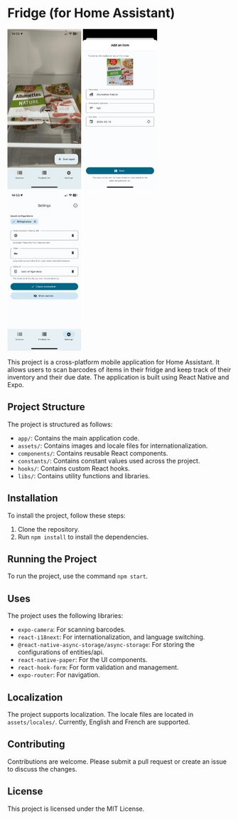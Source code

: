 # Fridge (for Home Assistant)

<p float="left">
  <img  src="./doc/img/scanner.png"  width="33%" />
  <img src="./doc/img/add_item.png" width="33%" /> 
  <img src="./doc/img/settings.png" width="33%" />
</p>

This project is a cross-platform mobile application for Home Assistant. It allows users to scan barcodes of items in their fridge and keep track of their inventory and their due date. The application is built using React Native and Expo.

## Project Structure

The project is structured as follows:

- `app/`: Contains the main application code.
- `assets/`: Contains images and locale files for internationalization.
- `components/`: Contains reusable React components.
- `constants/`: Contains constant values used across the project.
- `hooks/`: Contains custom React hooks.
- `libs/`: Contains utility functions and libraries.

## Installation

To install the project, follow these steps:

1. Clone the repository.
2. Run `npm install` to install the dependencies.

## Running the Project

To run the project, use the command `npm start`.

## Uses

The project uses the following libraries:

- `expo-camera`: For scanning barcodes.
- `react-i18next`: For internationalization, and language switching.
- `@react-native-async-storage/async-storage`: For storing the configurations of entities/api.
- `react-native-paper`: For the UI components.
- `react-hook-form`: For form validation and management.
- `expo-router`: For navigation.

## Localization

The project supports localization. The locale files are located in `assets/locales/`. Currently, English and French are supported.

## Contributing

Contributions are welcome. Please submit a pull request or create an issue to discuss the changes.

## License

This project is licensed under the MIT License.
